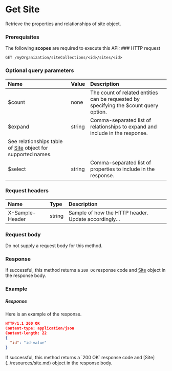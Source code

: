 # Get Site

Retrieve the properties and relationships of site object.
### Prerequisites
The following **scopes** are required to execute this API: ### HTTP request
<!-- { "blockType": "ignored" } -->
```http
GET /myOrganization/siteCollections/<id>/sites/<id>
```
### Optional query parameters
|Name|Value|Description|
|:---------------|:--------|:-------|
|$count|none|The count of related entities can be requested by specifying the $count query option.|
|$expand|string|Comma-separated list of relationships to expand and include in the response. 
See relationships table of [Site](../resources/site.md) object for supported names. |
|$select|string|Comma-separated list of properties to include in the response.|

### Request headers
| Name       | Type | Description|
|:-----------|:------|:----------|
| X-Sample-Header  | string  | Sample of how the HTTP header. Update accordingly...|

### Request body
Do not supply a request body for this method.
### Response
If successful, this method returns a `200 OK` response code and [Site](../resources/site.md) object in the response body.
### Example
##### Response
Here is an example of the response.
<!-- {
  "blockType": "response",
  "truncated": false,
  "@odata.type": "site"
} -->
```json
HTTP/1.1 200 OK
Content-type: application/json
Content-length: 22
{
  "id": "id-value"
}
```

<!-- uuid: 95c5bbf9-eff5-4aae-8897-3872e03029cc
2015-10-14 23:39:41 UTC -->
<!-- {
  "type": "#page.annotation",
  "description": "Get Site",
  "keywords": "",
  "section": "documentation",
  "tocPath": ""
}-->If successful, this method returns a `200 OK` response code and [Site](../resources/site.md) object in the response body.

